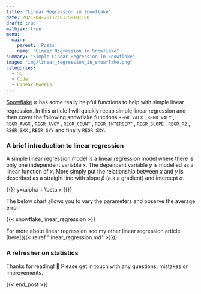 ```yaml
---
title: "Linear Regression in Snowflake"
date: 2021-04-20T17:01:59+01:00
draft: true
mathjax: true
menu:
  main:
    parent: 'Posts'
    name: "Linear Regression in Snowflake"
summary: "Simple Linear Regression in Snowflake"
image: "img/linear_regression_in_snowflake.png"
categories:
  - SQL
  - Code
  - Linear Models
---
```


[Snowflake](https://www.snowflake.com/) ❄️ has some really helpful functions to help with simple linear regression. In this article I will quickly recap simple linear regression and then cover the following snowflake functions `REGR_VALX` ,  `REGR_VALY` ,  `REGR_AVGX` ,  `REGR_AVGY` ,  `REGR_COUNT` ,  `REGR_INTERCEPT` ,  `REGR_SLOPE` ,  `REGR_R2` ,  `REGR_SXX` ,  `REGR_SYY` and finally `REGR_SXY`.

### A brief introduction to linear regression

A simple linear regression model is a linear regression model where there is only one independent variable $x$. The dependent variable $y$ is modelled as a linear function of $x$. More simply put the relationship between $x$ and $y$ is described as a straight line with slope $\beta$ (a.k.a gradient) and intercept $\alpha$. 

{{<formula class="formular" >}}
y=\alpha + \beta x
{{</formula>}}

The below chart allows you to vary the parameters and observe the average error.

{{< snowflake_linear_regression >}}



For more about linear regression see my other linear regression article [here]({{< relref "linear_regression.md" >}}))


### A refresher on statistics


Thanks for reading! 👏 Please get in touch with any questions, mistakes or improvements.

{{< end_post >}}
